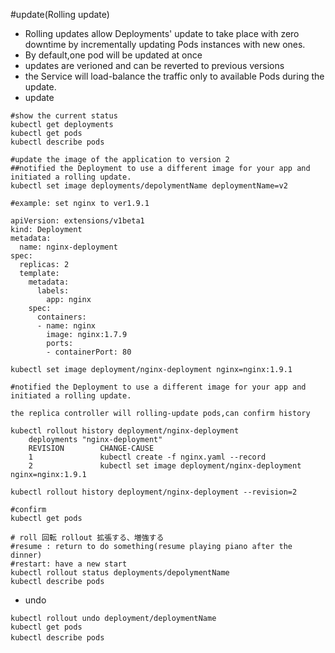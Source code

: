 #update(Rolling update)
- Rolling updates allow Deployments' update to take place with zero downtime by incrementally updating Pods instances with new ones. 
- By default,one pod will be updated at once
- updates are verioned and can be reverted to previous versions
- the Service will load-balance the traffic only to available Pods during the update. 
- update

```
#show the current status
kubectl get deployments
kubectl get pods
kubectl describe pods

#update the image of the application to version 2
##notified the Deployment to use a different image for your app and initiated a rolling update.
kubectl set image deployments/depolymentName deploymentName=v2 
```

```
#example: set nginx to ver1.9.1

apiVersion: extensions/v1beta1
kind: Deployment
metadata:
  name: nginx-deployment
spec:
  replicas: 2
  template:
    metadata:
      labels:
        app: nginx
    spec:
      containers:
      - name: nginx
        image: nginx:1.7.9
        ports:
        - containerPort: 80

kubectl set image deployment/nginx-deployment nginx=nginx:1.9.1

#notified the Deployment to use a different image for your app and initiated a rolling update.

the replica controller will rolling-update pods,can confirm history 

kubectl rollout history deployment/nginx-deployment
    deployments "nginx-deployment"
    REVISION        CHANGE-CAUSE
    1               kubectl create -f nginx.yaml --record
    2               kubectl set image deployment/nginx-deployment nginx=nginx:1.9.1

kubectl rollout history deployment/nginx-deployment --revision=2
```

```
#confirm
kubectl get pods

# roll 回転 rollout 拡張する、増強する
#resume : return to do something(resume playing piano after the dinner)
#restart: have a new start
kubectl rollout status deployments/depolymentName
kubectl describe pods

```  

- undo
```
kubectl rollout undo deployment/deploymentName
kubectl get pods
kubectl describe pods　
```